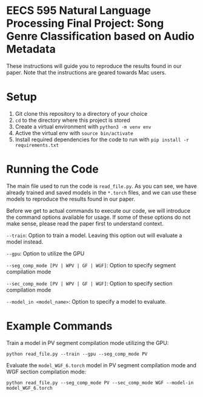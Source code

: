 # EECS 595 Natural Language Processing Final Project: Song Genre Classification based on Audio Metadata

These instructions will guide you to reproduce the results found in our paper. Note that the instructions are geared towards Mac users.

# Setup
1. Git clone this repository to a directory of your choice
2. `cd` to the directory where this project is stored
3. Create a virtual environment with `python3 -m venv env`
4. Active the virtual env with `source bin/activate`
5. Install required dependencies for the code to run with `pip install -r requirements.txt`

# Running the Code
The main file used to run the code is `read_file.py`. As you can see, we have already trained and saved models in the `*.torch` files, and we can use these models to reproduce the results found in our paper.

Before we get to actual commands to execute our code, we will introduce the command options available for usage. If some of these options do not make sense, please read the paper first to understand context.

`--train`: Option to train a model. Leaving this option out will evaluate a model instead.

`--gpu`: Option to utilize the GPU

`--seg_comp_mode [PV | WPV | GF | WGF]`: Option to specify segment compilation mode

`--sec_comp_mode [PV | WPV | GF | WGF]`: Option to specify section compilation mode

`--model_in <model_name>`: Option to specify a model to evaluate.

# Example Commands
Train a model in PV segment compilation mode utilizing the GPU:

`python read_file.py --train --gpu --seg_comp_mode PV`


Evaluate the `model_WGF_6.torch` model in PV segment compilation mode and WGF section compilation mode:

`python read_file.py --seg_comp_mode PV --sec_comp_mode WGF --model-in model_WGF_6.torch`
